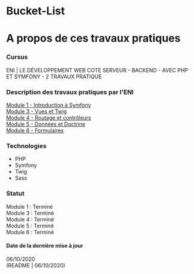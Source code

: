 # Bucket-List

# A propos de ces travaux pratiques

### Cursus
ENI | LE DÉVELOPPEMENT WEB COTE SERVEUR - BACKEND - AVEC PHP ET SYMFONY - 2
TRAVAUX PRATIQUE  

### Description des travaux pratiques par l'ENI
[Module 1 - Introduction à Symfony](https://github.com/Dyrits/BUCKET-LIST/blob/master/documentation/Module%2001%20-%20Enonc%C3%A9%20TP%20-%20Bucket-list%20Installation.pdf)    
[Module 3 - Vues et Twig](https://github.com/Dyrits/BUCKET-LIST/blob/master/documentation/Module%2003%20-%20Enonc%C3%A9%20TP%20-%20Bucket-List%20Twig.pdf)  
[Module 4 - Routage et contrôleurs](https://github.com/Dyrits/BUCKET-LIST/blob/master/documentation/Module%2004%20-%20Enonc%C3%A9%20TP%20-%20Bucket-List%20Routes%20et%20contr%C3%B4leurs.pdf)  
[Module 5 - Données et Doctrine](https://github.com/Dyrits/BUCKET-LIST/blob/master/documentation/Module%2005%20-%20Enonc%C3%A9%20TP%20-%20Bucket-List%20Donn%C3%A9es%20et%20Doctrine.pdf)  
[Module 6 - Formulaires](https://github.com/Dyrits/BUCKET-LIST/blob/master/documentation/Module%2006%20-%20Enonc%C3%A9%20TP%20-%20Bucket-List%20Formulaires.pdf)  

### Technologies
- PHP
- Symfony
- Twig
- Sass

### Statut
Module 1 : Terminé  
Module 3 : Terminé  
Module 4 : Terminé  
Module 5 : Terminé   
Module 6 : Terminé

#### Date de la dernière mise à jour
06/10/2020  
(README | 06/10/2020)